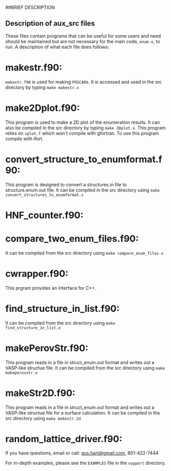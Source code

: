 ##BRIEF DESCRIPTION

## Description of aux_src files

These files contain programs that can be useful for some users and need should be maintained but are not necessary for the main code, `enum.x`, to run. A description of what each file does follows:

# makestr.f90:
`makestr.f90` is used for making `POSCAR`s. It is accessed and used in the src directory by typing
`make makestr.x`

# make2Dplot.f90:
This program is used to make a 2D plot of the
enumeration results. It can also be compiled in the src directory by
typing `make 2Dplot.x`. This program relies on `splot.f` which won't
compile with gfortran. To use this program compile with ifort.

# convert_structure_to_enumformat.f90:
This program is designed to convert a structures.in file to structure.enum.out file. It can be compiled in the src directory using `make convert_structures_to_enumformat.x`

# HNF_counter.f90:

# compare_two_enum_files.f90:
It can be compiled from the src directory using `make compare_enum_files.x`

# cwrapper.f90:
This prgram provides an interface for C++.

# find_structure_in_list.f90:
It can be compiled from the src directory using `make find_structure_in_list.x`

# makePerovStr.f90:
This program reads in a file in struct_enum.out format and writes out a VASP-like structue file. It can be compiled from the src directory using `make makeperovstr.x`

# makeStr2D.f90:
This program reads in a file in struct_enum.out format and writes out a VASP-like structue file for a surface calculation. It can be compiled in the src directory using `make makestr.2d`

# random_lattice_driver.f90:

If you have questions, email or call: gus.hart@gmail.com, 801-422-7444

For in-depth examples, please see the `EXAMPLES` file in the `support` directory.
